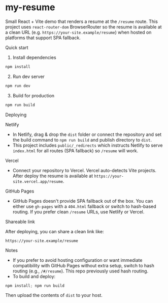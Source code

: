 
# my-resume

Small React + Vite demo that renders a resume at the `/resume` route. This project uses `react-router-dom` BrowserRouter so the resume is available at a clean URL (e.g. `https://your-site.example/resume`) when hosted on platforms that support SPA fallback.

Quick start

1. Install dependencies

```powershell
npm install
```

2. Run dev server

```powershell
npm run dev
```

3. Build for production

```powershell
npm run build
```

Deploying

Netlify

- In Netlify, drag & drop the `dist` folder or connect the repository and set the build command to `npm run build` and publish directory to `dist`.
- This project includes `public/_redirects` which instructs Netlify to serve `index.html` for all routes (SPA fallback) so `/resume` will work.

Vercel

- Connect your repository to Vercel. Vercel auto-detects Vite projects. After deploy the resume is available at `https://your-site.vercel.app/resume`.

GitHub Pages

- GitHub Pages doesn't provide SPA fallback out of the box. You can either use `gh-pages` with a `404.html` fallback or switch to hash-based routing. If you prefer clean `/resume` URLs, use Netlify or Vercel.

Shareable link

After deploying, you can share a clean link like:

```
https://your-site.example/resume
```

Notes

- If you prefer to avoid hosting configuration or want immediate compatibility with GitHub Pages without extra setup, switch to hash routing (e.g., `/#/resume`). This repo previously used hash routing.
- To build and deploy:

```powershell
npm install; npm run build
```

Then upload the contents of `dist` to your host.
